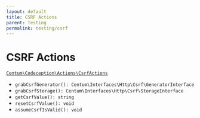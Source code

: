 ```yaml
---
layout: default
title: CSRF Actions
parent: Testing
permalink: testing/csrf
---
```




# CSRF Actions

[`Centum\Codeception\Actions\CsrfActions`](https://github.com/SidRoberts/centum/blob/development/src/Codeception/Actions/CsrfActions.php)

- `grabCsrfGenerator(): Centum\Interfaces\Http\Csrf\GeneratorInterface`
- `grabCsrfStorage(): Centum\Interfaces\Http\Csrf\StorageInterface`
- `getCsrfValue(): string`
- `resetCsrfValue(): void`
- `assumeCsrfIsValid(): void`
